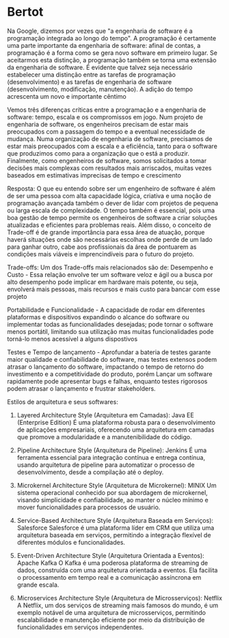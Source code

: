 # Bertot
Na Google, dizemos por vezes que "a engenharia de software é a programação integrada ao longo do tempo". A programação é certamente uma parte importante da engenharia de software: afinal de contas, a programação é a forma como se gera novo software em primeiro lugar. Se aceitarmos esta distinção, a programação também se torna uma extensão da engenharia de software. É evidente que talvez seja necessário estabelecer uma distinção entre as tarefas de programação (desenvolvimento) e as tarefas de engenharia de software (desenvolvimento, modificação, manutenção). A adição do tempo acrescenta um novo e importante cêntimo

Vemos três diferenças críticas entre a programação e a engenharia de software: tempo, escala e os compromissos em jogo. Num projeto de engenharia de software, os engenheiros precisam de estar mais preocupados com a passagem do tempo e a eventual necessidade de mudança. Numa organização de engenharia de software, precisamos de estar mais preocupados com a escala e a eficiência, tanto para o software que produzimos como para a organização que o está a produzir. Finalmente, como engenheiros de software, somos solicitados a tomar decisões mais complexas com resultados mais arriscados, muitas vezes baseados em estimativas imprecisas de tempo e crescimento

Resposta:
O que eu entendo sobre ser um engenheiro de software é além de ser uma pessoa com alta capacidade lógica, criativa e uma noção de programação avançada também o dever de lidar com projetos de pequena ou larga escala de complexidade. O tempo também é essencial, pois uma boa gestão de tempo permite os engenheiros de software a criar soluções atualizadas e eficientes para problemas reais. Além disso, o conceito de Trade-off é de grande importância para essa área de atuação, porque haverá situações onde são necessárias escolhas onde perde de um lado para ganhar outro, cabe aos profissionais da área de pontuarem as condições mais viáveis e imprencindíveis para o futuro do projeto. 

Trade-offs:
Um dos Trade-offs mais relacionados são de: 
Desempenho e Custo - Essa relação envolve ter um software veloz e ágil ou a busca por alto desempenho pode implicar em hardware mais potente, ou seja, envolverá mais pessoas, mais recursos e mais custo para bancar com esse projeto

Portabilidade e Funcionalidade - A capacidade de rodar em diferentes plataformas e dispositivos expandindo o alcance do software ou implementar todas as funcionalidades desejadas; pode tornar o software menos portátil, limitando sua utilização mas muitas funcionalidades pode torná-lo menos acessível a alguns dispostivos

Testes e Tempo de lançamento -  Aprofundar a bateria de testes garante maior qualidade e confiabilidade do software, mas testes extensos podem atrasar o lançamento do software, impactando o tempo de retorno do investimento e a competitividade do produto, porém Lançar um software rapidamente pode apresentar bugs e falhas, enquanto testes rigorosos podem atrasar o lançamento e frustrar stakeholders.

Estilos de arquitetura e seus softwares:

1) Layered Architecture Style (Arquitetura em Camadas): Java EE (Enterprise Edition)
  É uma plataforma robusta para o desenvolvimento de aplicações empresariais, oferecendo uma arquitetura em camadas que promove a modularidade e a manutenibilidade do código.

2) Pipeline Architecture Style (Arquitetura de Pipeline): Jenkins
   É uma ferramenta essencial para integração contínua e entrega contínua, usando arquitetura de pipeline para automatizar o processo de desenvolvimento, desde a compilação até o deploy.

3) Microkernel Architecture Style (Arquitetura de Microkernel): MINIX
 Um sistema operacional conhecido por sua abordagem de microkernel, visando simplicidade e confiabilidade, ao manter o núcleo mínimo e mover funcionalidades para processos de usuário.

4) Service-Based Architecture Style (Arquitetura Baseada em Serviços): Salesforce
   Salesforce é uma plataforma líder em CRM que utiliza uma arquitetura baseada em serviços, permitindo a integração flexível de diferentes módulos e funcionalidades.
   
5) Event-Driven Architecture Style (Arquitetura Orientada a Eventos): Apache Kafka
 O Kafka é uma poderosa plataforma de streaming de dados, construída com uma arquitetura orientada a eventos. Ela facilita o processamento em tempo real e a comunicação assíncrona em grande escala.

6) Microservices Architecture Style (Arquitetura de Microsserviços): Netflix
  A Netflix, um dos serviços de streaming mais famosos do mundo,  é um exemplo notável de uma arquitetura de microsserviços, permitindo escalabilidade e manutenção eficiente por meio da distribuição de funcionalidades em serviços independentes.

